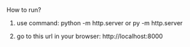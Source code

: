 How to run?
1) use command:
python -m http.server
or
py -m http.server

2) go to this url in your browser:
http://localhost:8000

